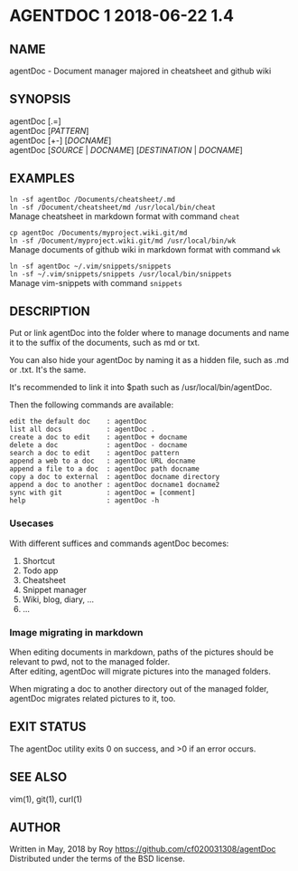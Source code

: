 # AGENTDOC 1                 2018-06-22                  1.4

## NAME

agentDoc - Document manager majored in cheatsheet and github wiki

## SYNOPSIS

agentDoc [.=]  
agentDoc [*PATTERN*]  
agentDoc [+-] [*DOCNAME*]  
agentDoc [*SOURCE* | *DOCNAME*] [*DESTINATION* | *DOCNAME*]

## EXAMPLES

`ln -sf agentDoc /Documents/cheatsheet/.md`  
`ln -sf /Document/cheatsheet/md /usr/local/bin/cheat`  
  Manage cheatsheet in markdown format with command `cheat`

`cp agentDoc /Documents/myproject.wiki.git/md`  
`ln -sf /Document/myproject.wiki.git/md /usr/local/bin/wk`  
  Manage documents of github wiki in markdown format with command `wk`

`ln -sf agentDoc ~/.vim/snippets/snippets`  
`ln -sf ~/.vim/snippets/snippets /usr/local/bin/snippets`  
  Manage vim-snippets with command `snippets`

## DESCRIPTION

Put or link agentDoc into the folder where to manage documents and name it to the suffix of the documents, such as md or txt.

You can also hide your agentDoc by naming it as a hidden file, such as .md or .txt. It's the same.

It's recommended to link it into $path such as /usr/local/bin/agentDoc.

Then the following commands are available:

    edit the default doc    : agentDoc
    list all docs           : agentDoc .
    create a doc to edit    : agentDoc + docname
    delete a doc            : agentDoc - docname
    search a doc to edit    : agentDoc pattern
    append a web to a doc   : agentDoc URL docname
    append a file to a doc  : agentDoc path docname
    copy a doc to external  : agentDoc docname directory
    append a doc to another : agentDoc docname1 docname2
    sync with git           : agentDoc = [comment]
    help                    : agentDoc -h

### Usecases

With different suffices and commands agentDoc becomes:

1. Shortcut
2. Todo app
3. Cheatsheet
4. Snippet manager
5. Wiki, blog, diary, ...
6. ...

### Image migrating in markdown

When editing documents in markdown, paths of the pictures should be relevant to pwd, not to the managed folder.  
After editing, agentDoc will migrate pictures into the managed folders.

When migrating a doc to another directory out of the managed folder, agentDoc migrates related pictures to it, too.

## EXIT STATUS

The agentDoc utility exits 0 on success, and >0 if an error occurs.

## SEE ALSO

vim(1), git(1), curl(1)

## AUTHOR

Written in May, 2018 by Roy <https://github.com/cf020031308/agentDoc>  
Distributed under the terms of the BSD license.
